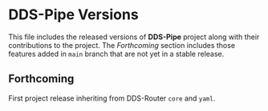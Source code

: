 # DDS-Pipe Versions

This file includes the released versions of **DDS-Pipe** project along with their contributions to the project.
The *Forthcoming* section includes those features added in `main` branch that are not yet in a stable release.

## Forthcoming

First project release inheriting from DDS-Router `core` and `yaml`.
